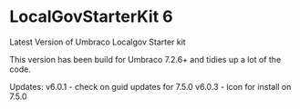 # LocalGovStarterKit 6
Latest Version of Umbraco Localgov Starter kit

This version has been build for Umbraco 7.2.6+ and tidies up a lot of the code. 

Updates:
v6.0.1 - check on guid updates for 7.5.0
v6.0.3 - icon for install on 7.5.0

